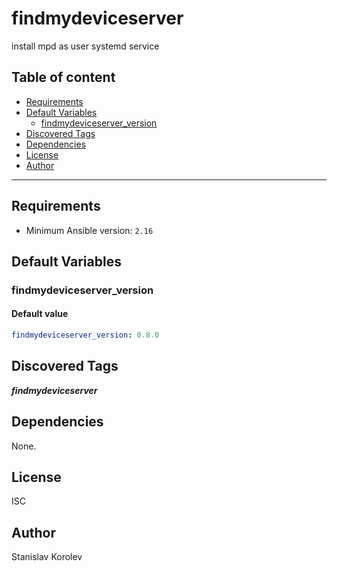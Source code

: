 # findmydeviceserver

install mpd as user systemd service

## Table of content

- [Requirements](#requirements)
- [Default Variables](#default-variables)
  - [findmydeviceserver_version](#findmydeviceserver_version)
- [Discovered Tags](#discovered-tags)
- [Dependencies](#dependencies)
- [License](#license)
- [Author](#author)

---

## Requirements

- Minimum Ansible version: `2.16`

## Default Variables

### findmydeviceserver_version

#### Default value

```YAML
findmydeviceserver_version: 0.8.0
```

## Discovered Tags

**_findmydeviceserver_**


## Dependencies

None.

## License

ISC

## Author

Stanislav Korolev

